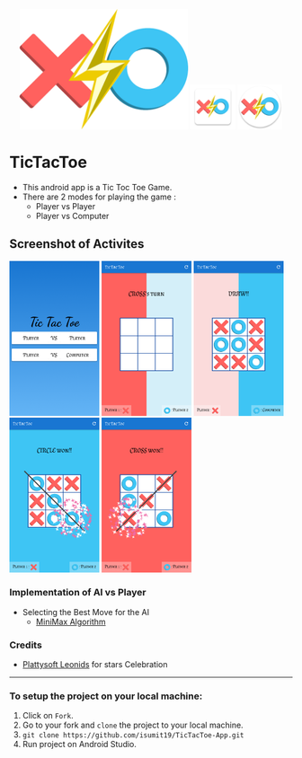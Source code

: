 <p align="center">
 <img src="Screenshots/poster.png" width="300">
<img src="Screenshots/ic_launcher.png" width="80">
 <img src="Screenshots/ic_launcher_round.png" width="80">
 
# TicTacToe
* This android app is a Tic Toc Toe Game.
* There are 2 modes for playing the game :
  *  Player vs Player
  *  Player vs Computer

## Screenshot of Activites
<img src="Screenshots/1.png" width="160">    <img src="Screenshots/2.png" width="160">    <img src="Screenshots/3.png" width="160">    <img src="Screenshots/4.png" width="160">    <img src="Screenshots/5.png" width="160">

### Implementation of AI vs Player
* Selecting the Best Move for the AI
  * <a href="https://www.geeksforgeeks.org/minimax-algorithm-in-game-theory-set-3-tic-tac-toe-ai-finding-optimal-move/">MiniMax Algorithm</a>
  
### Credits
- <a href="https://github.com/plattysoft/Leonids">Plattysoft Leonids</a>  for stars Celebration



------------------------------------------------------------------
### To setup the project on your local machine:
1. Click on `Fork`.
2. Go to your fork and `clone` the project to your local machine.
3. `git clone https://github.com/isumit19/TicTacToe-App.git`
4. Run project on Android Studio.

